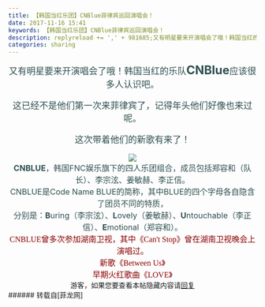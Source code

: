 ```yaml
---
title: 【韩国当红乐团】CNBlue菲律宾巡回演唱会！
date: 2017-11-16 15:41
keywords: 【韩国当红乐团】CNBlue菲律宾巡回演唱会！
description: replyreload += ',' + 981685;又有明星要来开演唱会了哦！韩国当红的乐队CNBlue应该很多人认识吧。这已经不是他们第一次来菲律宾了，记得年头他们好像也来过呢。这次带着他们的新歌有来了！CNBLUE，韩国FNC娱乐旗下的四人乐团组合，成员包括郑容和（队长）、李宗泫、姜敏赫、李正信。CNBLUE是Code Name BLUE的简称，其中BLUE的四个字母各自隐含了团员不同的特质，分别是：Buring（李宗泫）、Lovely（姜敏赫）、Untouchable（李正信）、Emotional（郑容和）。CNBLUE曾多次参加湖南卫视，其中《Can't Stop》曾在湖南卫视晚会上演唱过。$('flv_ObY').innerHTML=(mobileplayer() ? "<iframe height='375' width='500' src='http://www.youtube.com/embed/75KBwVtd_W0' frameborder=0 allowfullscreen></iframe>" : AC_FL_RunContent('width', '500', 'height', '375', 'allowNetworking', 'internal', 'allowScriptAccess', 'never', 'src', 'http://www.youtube.com/v/75KBwVtd_W0&hl=zh_CN&fs=1', 'quality', 'high', 'bgcolor', '#ffffff', 'wmode', 'transparent', 'allowfullscreen', 'true'));新歌《Between Us》$('flv_M3z').innerHTML=(mobileplayer() ? "<iframe height='375' width='500' src='http://www.youtube.com/embed/oHaSMGJRSAQ' frameborder=0 allowfullscreen></iframe>" : AC_FL_RunContent('width', '500', 'height', '375', 'allowNetworking', 'internal', 'allowScriptAccess', 'never', 'src', 'http://www.youtube.com/v/oHaSMGJRSAQ&hl=zh_CN&fs=1', 'quality', 'high', 'bgcolor', '#ffffff', 'wmode', 'transparent', 'allowfullscreen', 'true'));早期火红歌曲《LOVE》$('flv_Yix').innerHTML=(mobileplayer() ? "<iframe height='375' width='500' src='http://www.youtube.com/embed/sl1U81q_vkY' frameborder=0 allowfullscreen></iframe>" : AC_FL_RunContent('width', '500', 'height', '375', 'allowNetworking', 'internal', 'allowScriptAccess', 'never', 'src', 'http://www.youtube.com/v/sl1U81q_vkY&hl=zh_CN&fs=1', 'quality', 'high', 'bgcolor', '#ffffff', 'wmode', 'transparent', 'allowfullscreen', 'true'));游客，如果您要查看本帖隐藏内容请回复
categories: sharing
---
```

<td class="t_f" id="postmessage_981685">

<script type="b3dcece05ad56faaff8ed513-text/javascript">replyreload += ',' + 981685;</script><div align="center"><font color="#2f4f4f"><font size="4">又有明星要来开演唱会了哦！韩国当红的乐队</font><font size="5"><strong>CNBlue</strong></font><font size="4">应该很多人认识吧。</font></font></div><br/>
<div align="center"><font size="4"><font color="#2f4f4f">这已经不是他们第一次来菲律宾了，记得年头他们好像也来过呢。</font></font></div><br/>
<div align="center"><font size="4"><font color="#2f4f4f">这次带着他们的新歌有来了！</font></font></div><br/>
<div align="center">

<img aid="678421" data-cf-modified-b3dcece05ad56faaff8ed513-="" file="data/attachment/forum/201711/16/151944kaoaehebhcaaa1cv.jpg.thumb.jpg" id="aimg_678421" inpost="1" onclick="" onmouseover="" src="http://www.flw.ph/data/attachment/forum/201711/16/151944kaoaehebhcaaa1cv.jpg" style="cursor:pointer" zoomfile="data/attachment/forum/201711/16/151944kaoaehebhcaaa1cv.jpg"/>


</div><div align="center"><font size="3"><font color="#2f4f4f"><strong>CNBLUE</strong>，韩国FNC娱乐旗下的四人乐团组合，成员包括郑容和（队长）、李宗泫、姜敏赫、李正信。</font></font></div><div align="center"><font size="3"><font color="#2f4f4f">CNBLUE是Code Name BLUE的简称，其中BLUE的四个字母各自隐含了团员不同的特质，</font></font></div><div align="center"><font size="3"><font color="#2f4f4f">分别是：<strong>B</strong>uring（李宗泫）、<strong>L</strong>ovely（姜敏赫）、<strong>U</strong>ntouchable（李正信）、<strong>E</strong>motional（郑容和）。</font></font></div><div align="center"><img alt="" border="0" class="zoom" data-cf-modified-b3dcece05ad56faaff8ed513-="" file="static/image/hrline/line7.png" id="aimg_mx4RO" lazyloadthumb="1" onclick="" onmouseover="" src="http://www.flw.ph/static/image/hrline/line7.png"/></div><div align="center"><div align="center"><font face="Tahoma"><font size="3"><font color="#8b0000">CNBLUE曾多次参加湖南卫视，其中《Can't Stop》曾在湖南卫视晚会上演唱过。</font></font></font></div><div align="center"><span id="flv_ObY"></span><script reload="1" type="b3dcece05ad56faaff8ed513-text/javascript">$('flv_ObY').innerHTML=(mobileplayer() ? "<iframe height='375' width='500' src='http://www.youtube.com/embed/75KBwVtd_W0' frameborder=0 allowfullscreen></iframe>" : AC_FL_RunContent('width', '500', 'height', '375', 'allowNetworking', 'internal', 'allowScriptAccess', 'never', 'src', 'http://www.youtube.com/v/75KBwVtd_W0&hl=zh_CN&fs=1', 'quality', 'high', 'bgcolor', '#ffffff', 'wmode', 'transparent', 'allowfullscreen', 'true'));</script></div><div align="center"><font face="Tahoma"><font size="3"><font color="#8b0000">新歌《Between Us》</font></font></font></div><div align="center"><span id="flv_M3z"></span><script reload="1" type="b3dcece05ad56faaff8ed513-text/javascript">$('flv_M3z').innerHTML=(mobileplayer() ? "<iframe height='375' width='500' src='http://www.youtube.com/embed/oHaSMGJRSAQ' frameborder=0 allowfullscreen></iframe>" : AC_FL_RunContent('width', '500', 'height', '375', 'allowNetworking', 'internal', 'allowScriptAccess', 'never', 'src', 'http://www.youtube.com/v/oHaSMGJRSAQ&hl=zh_CN&fs=1', 'quality', 'high', 'bgcolor', '#ffffff', 'wmode', 'transparent', 'allowfullscreen', 'true'));</script></div><div align="center"><font face="Tahoma"><font size="3"><font color="#8b0000">早期火红歌曲《LOVE》</font></font></font></div><div align="center"><span id="flv_Yix"></span><script reload="1" type="b3dcece05ad56faaff8ed513-text/javascript">$('flv_Yix').innerHTML=(mobileplayer() ? "<iframe height='375' width='500' src='http://www.youtube.com/embed/sl1U81q_vkY' frameborder=0 allowfullscreen></iframe>" : AC_FL_RunContent('width', '500', 'height', '375', 'allowNetworking', 'internal', 'allowScriptAccess', 'never', 'src', 'http://www.youtube.com/v/sl1U81q_vkY&hl=zh_CN&fs=1', 'quality', 'high', 'bgcolor', '#ffffff', 'wmode', 'transparent', 'allowfullscreen', 'true'));</script></div><div align="center"><div class="locked">游客，如果您要查看本帖隐藏内容请<a data-cf-modified-b3dcece05ad56faaff8ed513-="" href="forum.php?mod=post&amp;action=reply&amp;fid=47&amp;tid=286539" onclick="if (!window.__cfRLUnblockHandlers) return false; showWindow('reply', this.href)">回复</a></div></div></div></td>
###### 转载自[菲龙网]